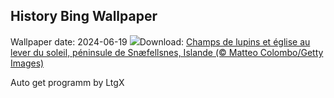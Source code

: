 ## History Bing Wallpaper
Wallpaper date: 2024-06-19
![](https://www.bing.com/th?id=OHR.LupinIceland_FR-CA9374842030_UHD.jpg&w=1000)Download: [Champs de lupins et église au lever du soleil, péninsule de Snæfellsnes, Islande (© Matteo Colombo/Getty Images)](https://www.bing.com/th?id=OHR.LupinIceland_FR-CA9374842030_UHD.jpg)

Auto get programm by LtgX
